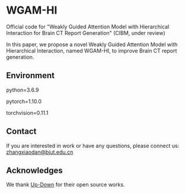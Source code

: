 # WGAM-HI

Official code for "Weakly Guided Attention Model with Hierarchical Interaction for Brain CT Report Generation" (CIBM, under review)

In this paper, we propose a novel Weakly Guided Attention Model with Hierarchical Interaction, named WGAM-HI, to improve Brain CT report generation.

## Environment
python=3.6.9

pytorch=1.10.0

torchvision=0.11.1

## Contact
If you are interested in work or have any questions, please connect us: zhangxiaodan@bjut.edu.cn

## Acknowledges
We thank <a href="https://github.com/ruotianluo/ImageCaptioning.pytorch">Up-Down</a> for their open source works.
